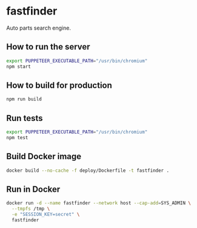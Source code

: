 # fastfinder

Auto parts search engine.

## How to run the server

```sh
export PUPPETEER_EXECUTABLE_PATH="/usr/bin/chromium"
npm start
```

## How to build for production

```sh
npm run build
```

## Run tests

```sh
export PUPPETEER_EXECUTABLE_PATH="/usr/bin/chromium"
npm test
```

## Build Docker image

```sh
docker build --no-cache -f deploy/Dockerfile -t fastfinder .
```

## Run in Docker

```sh
docker run -d --name fastfinder --network host --cap-add=SYS_ADMIN \
  --tmpfs /tmp \
  -e "SESSION_KEY=secret" \
  fastfinder
```
